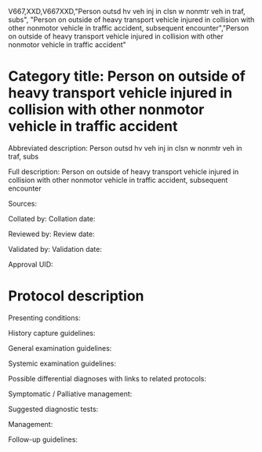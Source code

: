 V667,XXD,V667XXD,"Person outsd hv veh inj in clsn w nonmtr veh in traf, subs", "Person on outside of heavy transport vehicle injured in collision with other nonmotor vehicle in traffic accident, subsequent encounter","Person on outside of heavy transport vehicle injured in collision with other nonmotor vehicle in traffic accident"
# Category title: Person on outside of heavy transport vehicle injured in collision with other nonmotor vehicle in traffic accident

Abbreviated description: Person outsd hv veh inj in clsn w nonmtr veh in traf, subs

Full description: Person on outside of heavy transport vehicle injured in collision with other nonmotor vehicle in traffic accident, subsequent encounter

Sources:

Collated by:
Collation date:

Reviewed by:
Review date:

Validated by:
Validation date:

Approval UID:

# Protocol description

Presenting conditions:

History capture guidelines:

General examination guidelines:

Systemic examination guidelines:

Possible differential diagnoses with links to related protocols:

Symptomatic / Palliative management:

Suggested diagnostic tests:

Management:

Follow-up guidelines:
